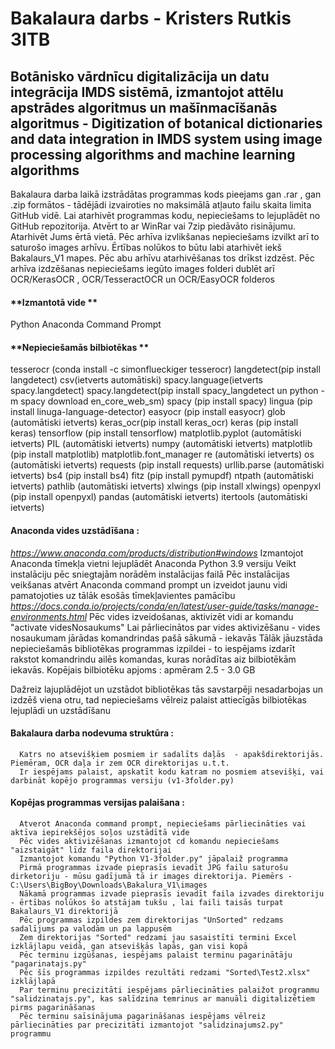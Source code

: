 # Bakalaura darbs - Kristers Rutkis 3ITB
## Botānisko vārdnīcu digitalizācija un datu integrācija IMDS sistēmā, izmantojot attēlu apstrādes algoritmus un mašīnmacīšanās algoritmus - Digitization of botanical dictionaries and data integration in IMDS system using image processing algorithms and machine learning algorithms

Bakalaura darba laikā izstrādātas programmas kods pieejams gan .rar , gan .zip formātos - tādējādi izvairoties no maksimālā atļauto failu skaita limita GitHub vidē.
Lai atarhivēt programmas kodu, nepieciešams to lejuplādēt no GitHub repozitorija. Atvērt to ar WinRar vai 7zip piedāvāto risinājumu. Atarhivēt Jums ērtā vietā.
Pēc arhīva izvlikšanas nepieciešams izvilkt arī to saturošo images arhīvu. Ērtības nolūkos to būtu labi atarhivēt iekš Bakalaurs_V1 mapes.
Pēc abu arhīvu atarhivēšanas tos drīkst izdzēst.
Pēc arhīva izdzēšanas nepieciešams iegūto images folderi dublēt arī OCR/KerasOCR , OCR/TesseractOCR un OCR/EasyOCR folderos

#### **Izmantotā vide **
Python
Anaconda Command Prompt

#### **Nepieciešamās bilbiotēkas **
  tesserocr (conda install -c simonflueckiger tesserocr)
  langdetect(pip install langdetect)
  csv(ietverts automātiski)
  spacy.language(ietverts spacy.langdetect)
  spacy.langdetect(pip install spacy_langdetect un  python -m spacy download en_core_web_sm)
  spacy (pip install spacy)
  lingua (pip install linuga-language-detector)
  easyocr (pip install easyocr)
  glob (automātiski ietverts)
  keras_ocr(pip install keras_ocr)
  keras (pip install keras)
  tensorflow (pip install tensorflow)
  matplotlib.pyplot (automātiski ietverts)
  PIL (automātiski ietverts)
  numpy (automātiski ietverts)
  matplotlib (pip install matplotlib)
  matplotlib.font_manager
  re (automātiski ietverts)
  os (automātiski ietverts)
  requests (pip install requests)
  urllib.parse (automātiski ietverts)
  bs4 (pip install bs4)
  fitz (pip install pymupdf)
  ntpath (automātiski ietverts)
  pathlib (automātiski ietverts)
  xlwings (pip install xlwings)
  openpyxl (pip install openpyxl)
  pandas (automātiski ietverts)
  itertools (automātiski ietverts)
  
  #### **Anaconda vides uzstādīšana :**
  *https://www.anaconda.com/products/distribution#windows*
  Izmantojot Anaconda tīmekļa vietni lejuplādēt Anaconda Python 3.9 versiju
  Veikt instalāciju pēc sniegtajām norādēm instalācijas failā
  Pēc instalācijas veikšanas atvērt Anaconda command prompt un izveidot jaunu vidi pamatojoties uz tālāk esošās tīmekļavientes pamācību
  *https://docs.conda.io/projects/conda/en/latest/user-guide/tasks/manage-environments.html*
  Pēc vides izveidošanas, aktivizēt vidi ar komandu "activate videsNosaukums"
  Lai pārliecinātos par vides aktivizēšanu - vides nosaukumam jārādas komandrindas pašā sākumā - iekavās
  Tālāk jāuzstāda nepieciešamās bibliotēkas programmas izpildei - to iespējams izdarīt rakstot komandrindu ailēs komandas, kuras norādītas aiz bilbiotēkām iekavās.
  Kopējais bilbiotēku apjoms : apmēram 2.5 - 3.0 GB

  Dažreiz lajuplādējot un uzstādot bibliotēkas tās savstarpēji nesadarbojas un izdzēš viena otru, tad nepieciešams vēlreiz palaist attiecīgās bilbiotēkas lejuplādi un uzstādīšanu
  
  #### **Bakalaura darba nodevuma struktūra :** 
      Katrs no atsevišķiem posmiem ir sadalīts daļās  - apakšdirektorijās. Piemēram, OCR daļa ir zem OCR direktorijas u.t.t.
      Ir iespējams palaist, apskatīt kodu katram no posmiem atsevišķi, vai darbināt kopējo programmas versiju (v1-3folder.py)
      
  #### **Kopējas programmas versijas palaišana** :
      Atverot Anaconda command prompt, nepieciešams pārliecināties vai aktīva iepirekšējos soļos uzstādītā vide
      Pēc vides aktivizēšanas izmantojot cd komandu nepieciešams "aizstaigāt" līdz faila direktorijai
      Izmantojot komandu "Python V1-3folder.py" jāpalaiž programma
      Pirmā programmas izvade pieprasīs ievadīt JPG failu saturošu dirketoriju - mūsu gadījumā tā ir images direktorija. Piemērs - C:\Users\BigBoy\Downloads\Bakalura_V1\images
      Nākamā programmas izvade pieprasīs ievadīt faila izvades direktoriju - ērtības nolūkos šo atstājam tukšu , lai faili taisās turpat Bakalaurs_V1 direktorijā
      Pēc programmas izpildes zem direktorijas "UnSorted" redzams sadalījums pa valodām un pa lappusēm
      Zem direktorijas "Sorted" redzami jau sasaistīti termini Excel izklājlapu veidā, gan atsevišķās lapās, gan visi kopā
      Pēc terminu izgūšanas, iespējams palaist terminu pagarinātāju "pagarinatajs.py"
      Pēc šīs programmas izpildes rezultāti redzami "Sorted\Test2.xlsx" izklājlapā
      Par terminu precizitāti iespējams pārliecināties palaižot programmu "salidzinatajs.py", kas salīdzina temrinus ar manuāli digitalizētiem pirms pagarināšanas
      Pēc terminu saīsinājuma pagarināšanas iespējams vēlreiz pārliecināties par precizitāti izmantojot "salidzinajums2.py" programmu
      
      
  
